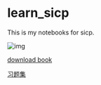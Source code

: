 # learn_sicp

This is my notebooks for sicp.

![img](https://camo.githubusercontent.com/f7374254d5873ac66d0732327ee01e3c1fc44328c360a7227630f3576830541a/68747470733a2f2f696d616765732e6475636b6475636b676f2e636f6d2f69752f3f753d687474707325334125324625324669322e6864736c622e636f6d25324662667325324661726368697665253246353832623632633665366665613136656432646331393733303733643463643634663732653764302e6a706726663d31)

[download book](https://cloudflare-ipfs.com/ipfs/QmQ3C4ooSCmBMuK7mKq4sqVAfGq9y5EJpWNGVTQzC1FRms?filename=sicp.pdf)

[习题集](https://sicp.readthedocs.io/en/latest/ "习题网站，强烈推荐")
